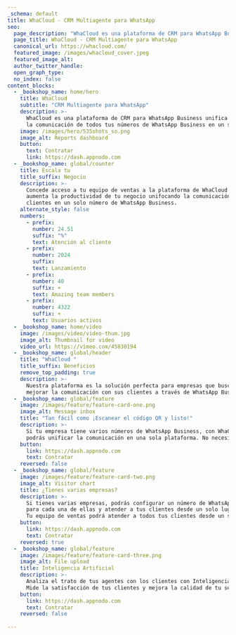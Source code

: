 ```yaml
---
_schema: default
title: WhaCloud - CRM Multiagente para WhatsApp
seo:
  page_description: "WhaCloud es una plataforma de CRM para WhatsApp Business unifica la comunicación de todos tus números de WhatsApp Business en un solo lugar."
  page_title: WhaCloud - CRM Multiagente para WhatsApp
  canonical_url: https://whacloud.com/
  featured_image: /images/whacloud_cover.jpeg
  featured_image_alt:
  author_twitter_handle:
  open_graph_type:
  no_index: false
content_blocks:
  - _bookshop_name: home/hero
    title: WhaCloud
    subtitle: "CRM Multiagente para WhatsApp"
    description: >-
      WhaCloud es una plataforma de CRM para WhatsApp Business unifica 
      la comunicación de todos tus números de WhatsApp Business en un solo lugar.
    image: /images/hero/535shots_so.png
    image_alt: Reports dashboard
    button:
      text: Contratar
      link: https://dash.appnodo.com
  - _bookshop_name: global/counter
    title: Escala tu
    title_suffix: Negocio
    description: >-
      Concede acceso a tu equipo de ventas a la plataforma de WhaCloud y
      aumenta la productividad de tu negocio unifocando la comunicación con tus
      clientes en un solo número de WhatsApp Business.
    alternate_style: false
    numbers:
      - prefix:
        number: 24.51
        suffix: "%"
        text: Atención al cliente
      - prefix:
        number: 2024
        suffix:
        text: Lanzamiento
      - prefix:
        number: 40
        suffix: +
        text: Amazing team members
      - prefix:
        number: 4322
        suffix: +
        text: Usuarios activos
  - _bookshop_name: home/video
    image: /images/video/video-thum.jpg
    image_alt: Thumbnail for video
    video_url: https://vimeo.com/45830194
  - _bookshop_name: global/header
    title: "WhaCloud "
    title_suffix: Beneficios
    remove_top_padding: true
    description: >-
      Nuestra plataforma es la solución perfecta para empresas que buscan
      mejorar la comunicación con sus clientes a través de WhatsApp Business.
  - _bookshop_name: global/feature
    image: /images/feature/feature-card-one.png
    image_alt: Message inbox
    title: "Tan fácil como ¡Escanear el código QR y listo!"
    description: >-
      Si tu empresa tiene varios números de WhatsApp Business, con WhaCloud
      podrás unificar la comunicación en una sola plataforma. No necesitas instalar apps adicionales.
    button:
      link: https://dash.appnodo.com
      text: Contratar
    reversed: false
  - _bookshop_name: global/feature
    image: /images/feature/feature-card-two.png
    image_alt: Visitor chart
    title: ¿Tienes varias empresas?
    description: >-
      Si tienes varias empresas, podrás configurar un número de WhatsApp Business
      para cada una de ellas y atender a tus clientes desde un solo lugar.
      Tu equipo de ventas podrá atender a todos tus clientes desde un solo lugar.
    button:
      link: https://dash.appnodo.com
      text: Contratar
    reversed: true
  - _bookshop_name: global/feature
    image: /images/feature/feature-card-three.png
    image_alt: File upload
    title: Inteligencia Artificial
    description: >-
      Analiza el trato de tus agentes con los clientes con Inteligencia Artificial y mejora la atención al cliente.
      Mide la satisfacción de tus clientes y mejora la calidad de tu servicio.
    button:
      link: https://dash.appnodo.com
      text: Contratar
    reversed: false
  
---
```

